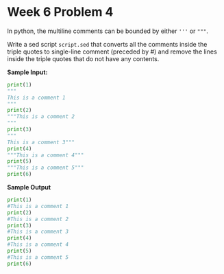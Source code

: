 # Week 6 Problem 4

In python, the multiline comments can be bounded by either ` ''' ` or ` """ `. 

Write a sed script ` script.sed ` that converts all the comments inside the triple quotes to single-line comment (preceded by #) and remove the lines inside the triple quotes that do not have any contents.

**Sample Input:**

```python
print(1)
"""
This is a comment 1
"""
print(2)
"""This is a comment 2
"""
print(3)
"""
This is a comment 3"""
print(4)
"""This is a comment 4"""
print(5)
"""This is a comment 5"""
print(6)
```

**Sample Output**

```python
print(1)
#This is a comment 1
print(2)
#This is a comment 2
print(3)
#This is a comment 3
print(4)
#This is a comment 4
print(5)
#This is a comment 5
print(6)
```
